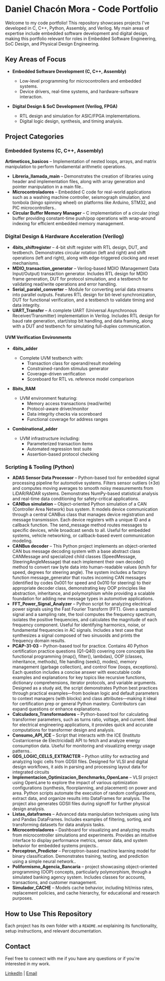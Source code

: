 # Daniel Chacón Mora - Code Portfolio  

Welcome to my code portfolio! This repository showcases projects I've developed in C, C++, Python, Assembly, and Verilog. My main areas of expertise include embedded software development and digital design, making this portfolio relevant for roles in Embedded Software Engineering, SoC Design, and Physical Design Engineering.  

## Key Areas of Focus  

- **Embedded Software Development (C, C++, Assembly)**  
  - Low-level programming for microcontrollers and embedded systems.  
  - Device drivers, real-time systems, and hardware-software interaction.  

- **Digital Design & SoC Development (Verilog, FPGA)**  
  - RTL design and simulation for ASIC/FPGA implementations.  
  - Digital logic design, synthesis, and timing analysis.  


## Project Categories  

###  Embedded Systems (C, C++, Assembly)  
**Artimeticos_basicos** – Implementation of nested loops, arrays, and matrix manipulation to perform fundamental arithmetic operations. 
- **Libreria_llamada_main** – Demonstrates the creation of libraries using header and implementation files, along with array generation and pointer manipulation in a main file..  
- **Microcontroladores** – Embedded C code for real-world applications such as a washing machine controller, seismograph simulation, and tombola (bingo spinning wheel) on platforms like Arduino, STM32, and PIC microcontrollers..
- **Circular Buffer Memory Manager** – C implementation of a circular (ring) buffer providing constant-time push/pop operations with wrap-around indexing for efficient embedded memory management.
  
### Digital Design & Hardware Acceleration (Verilog)  
- **4bits_shiftregister** – 4-bit shift register with RTL design, DUT, and testbench. Demonstrates circular rotation (left and right) and shift operations (left and right), along with edge-triggered clocking and reset mechanisms.
- **MDIO_transaction_generator** – Verilog-based MDIO (Management Data Input/Output) transaction generator. Includes RTL design for MDIO frame generation, DUT for protocol simulation, and a testbench for validating read/write operations and error handling.   
- **Serial_paralel_converter** – Module for converting serial data streams into parallel outputs. Features RTL design for bit-level synchronization, DUT for functional verification, and a testbench to validate timing and data integrity.
- **UART_Transfer** – A complete UART (Universal Asynchronous Receiver/Transmitter) implementation in Verilog. Includes RTL design for baud rate generation, start/stop bit handling, and data framing, along with a DUT and testbench for simulating full-duplex communication.


#### UVM Verification Environments  
- **4bits_adder**  
  - Complete UVM testbench with:  
    - Transaction class for operand/result modeling  
    - Constrained-random stimulus generator  
    - Coverage-driven verification  
    - Scoreboard for RTL vs. reference model comparison  

- **8bits_RAM**  
  - UVM environment featuring:  
    - Memory access transactions (read/write)  
    - Protocol-aware driver/monitor  
    - Data integrity checks via scoreboard  
    - Functional coverage for address ranges  

- **Combinational_adder**  
  - UVM infrastructure including:  
    - Parameterized transaction items  
    - Automated regression test suite  
    - Assertion-based protocol checking  


### Scripting & Tooling (Python) 
- **ADAS Sensor Data Processor** – Python-based tool for embedded signal processing pipeline for automotive systems. Filters sensor outliers (±3σ) and computes moving averages to smooth noisy measurements from LiDAR/RADAR systems. Demonstrates NumPy-based statistical analysis and real-time data conditioning for safety-critical applications. 
- **CANBus simulation** – Object-oriented Python simulation of a CAN (Controller Area Network) bus system. It models device communication through a central CANBus class that manages device registration and message transmission. Each device registers with a unique ID and a callback function. The send_message method routes messages to specific devices, while broadcast sends to all. Useful for embedded systems, vehicle networking, or callback-based event communication modeling.
- **CANBus decoder** – This Python project implements an object-oriented CAN bus message decoding system with a base abstract class CANMessage and specialized child classes (SpeedMessage, SteeringAngleMessage) that each implement their own decode() method to convert raw byte data into human-readable values (km/h for speed, degrees for steering angle). The system includes a factory function message_generator that routes incoming CAN messages (identified by codes 0x001 for speed and 0x010 for steering) to their appropriate decoder class, demonstrating key OOP principles like abstraction, inheritance, and polymorphism while providing a scalable foundation for adding new message types in automotive applications.
- **FFT_Power_Signal_Analyzer** – Python script for analyzing electrical power signals using the Fast Fourier Transform (FFT). Given a sampled signal and a sampling rate, the tool computes the frequency spectrum, isolates the positive frequencies, and calculates the magnitude of each frequency component. Useful for identifying harmonics, noise, or fundamental frequencies in AC signals. Includes a test case that synthesizes a signal composed of two sinusoids and prints the frequency domain results.
- **PCAP-31-03** – Python-based tool for practice. Contains 40 Python certification practice questions (Q1-Q40) covering core concepts like functional programming (map(), filter(), lambdas), OOP (classes, inheritance, methods), file handling (seek(), modes), memory management (garbage collection), and control flow (loops, exceptions). Each question includes a concise answer with executable code examples and explanations for key topics like recursive functions, dictionary comprehensions, iterator protocols, and variable arguments. Designed as a study aid, the script demonstrates Python best practices through practical examples—from boolean logic and default parameters to context managers (with blocks) and class attributes—making it ideal for certification prep or general Python mastery. Contributors can expand questions or enhance explanations. 
- **Calculadora_Transformadores** – Python-based tool for calculating transformer parameters, such as turns ratio, voltage, and current. Ideal for electrical engineering applications, it provides quick and accurate computations for transformer design and analysis.  
- **Consumo_API_ICE** – Script that interacts with the ICE (Instituto Costarricense de Electricidad) API to fetch and analyze energy consumption data. Useful for monitoring and visualizing energy usage patterns..  
- **GDS_LOGIC_CELLS_EXTRACTER** – Python utility for extracting and analyzing logic cells from GDSII files. Designed for VLSI and digital design workflows, it aids in parsing and processing layout data for integrated circuits  
- **Implementacion_Optimizacion_Benchmarks_OpenLane** – VLSI project using OpenLane to explore the impact of various optimization configurations (synthesis, floorplanning, and placement) on power and area. Python scripts automate the execution of random configurations, extract data, and organize results into DataFrames for analysis. The project also generates GDSII files during signoff for further physical design analysis. 
- **Listas_dataframes** – Advanced data manipulation techniques using lists and Pandas DataFrames. Includes examples of filtering, sorting, and transforming datasets for data analysis tasks.  
- **Microcontroladores** – Dashboard for visualizing and analyzing results from microcontroller simulations and experiments. Provides an intuitive interface to display performance metrics, sensor data, and system behavior for embedded systems projects.. 
- **Perceptron_Predictor** – Perceptron-based machine learning model for binary classification. Demonstrates training, testing, and prediction using a simple neural network..
- **Poliformismo_Agencia_Bancaria** – project showcasing object-oriented programming (OOP) concepts, particularly polymorphism, through a simulated banking agency system. Includes classes for accounts, transactions, and customer management.
- **Simulador_CACHE** – Models cache behavior, including hit/miss rates, replacement policies, and cache hierarchy, for educational and research purposes.    

## How to Use This Repository  

Each project has its own folder with a `README.md` explaining its functionality, setup instructions, and relevant documentation.  

## Contact  

Feel free to connect with me if you have any questions or if you're interested in my work.  

[LinkedIn](www.linkedin.com/in/daniel-chacón-mora-4522851b4) | [Email](dach.9925@gmail.com)

